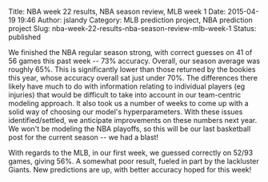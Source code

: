 Title: NBA week 22 results, NBA season review, MLB week 1
Date: 2015-04-19 19:46
Author: jslandy
Category: MLB prediction project, NBA prediction project
Slug: nba-week-22-results-nba-season-review-mlb-week-1
Status: published

We finished the NBA regular season strong, with correct guesses on 41 of 56 games this past week -- 73% accuracy. Overall, our season average was roughly 65%. This is significantly lower than those returned by the bookies this year, whose accuracy overall sat just under 70%. The differences there likely have much to do with information relating to individual players (eg injuries) that would be difficult to take into account in our team-centric modeling approach. It also took us a number of weeks to come up with a solid way of choosing our model's hyperparameters. With these issues identified/settled, we anticipate improvements on these numbers next year. We won't be modeling the NBA playoffs, so this will be our last basketball post for the current season -- we had a blast!

With regards to the MLB, in our first week, we guessed correctly on 52/93 games, giving 56%. A somewhat poor result, fueled in part by the lackluster Giants. New predictions are up, with better accuracy hoped for this week!
